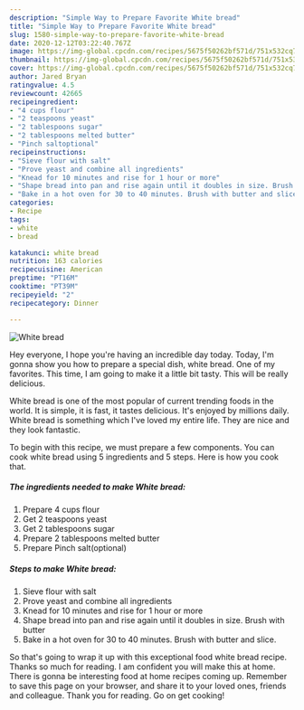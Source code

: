 ```yaml
---
description: "Simple Way to Prepare Favorite White bread"
title: "Simple Way to Prepare Favorite White bread"
slug: 1580-simple-way-to-prepare-favorite-white-bread
date: 2020-12-12T03:22:40.767Z
image: https://img-global.cpcdn.com/recipes/5675f50262bf571d/751x532cq70/white-bread-recipe-main-photo.jpg
thumbnail: https://img-global.cpcdn.com/recipes/5675f50262bf571d/751x532cq70/white-bread-recipe-main-photo.jpg
cover: https://img-global.cpcdn.com/recipes/5675f50262bf571d/751x532cq70/white-bread-recipe-main-photo.jpg
author: Jared Bryan
ratingvalue: 4.5
reviewcount: 42665
recipeingredient:
- "4 cups flour"
- "2 teaspoons yeast"
- "2 tablespoons sugar"
- "2 tablespoons melted butter"
- "Pinch saltoptional"
recipeinstructions:
- "Sieve flour with salt"
- "Prove yeast and combine all ingredients"
- "Knead for 10 minutes and rise for 1 hour or more"
- "Shape bread into pan and rise again until it doubles in size. Brush with butter"
- "Bake in a hot oven for 30 to 40 minutes. Brush with butter and slice."
categories:
- Recipe
tags:
- white
- bread

katakunci: white bread 
nutrition: 163 calories
recipecuisine: American
preptime: "PT16M"
cooktime: "PT39M"
recipeyield: "2"
recipecategory: Dinner

---
```



![White bread](https://img-global.cpcdn.com/recipes/5675f50262bf571d/751x532cq70/white-bread-recipe-main-photo.jpg)

Hey everyone, I hope you're having an incredible day today. Today, I'm gonna show you how to prepare a special dish, white bread. One of my favorites. This time, I am going to make it a little bit tasty. This will be really delicious.

White bread is one of the most popular of current trending foods in the world. It is simple, it is fast, it tastes delicious. It's enjoyed by millions daily. White bread is something which I've loved my entire life. They are nice and they look fantastic.




To begin with this recipe, we must prepare a few components. You can cook white bread using 5 ingredients and 5 steps. Here is how you cook that.

<!--inarticleads1-->

##### The ingredients needed to make White bread:

1. Prepare 4 cups flour
1. Get 2 teaspoons yeast
1. Get 2 tablespoons sugar
1. Prepare 2 tablespoons melted butter
1. Prepare Pinch salt(optional)




<!--inarticleads2-->

##### Steps to make White bread:

1. Sieve flour with salt
1. Prove yeast and combine all ingredients
1. Knead for 10 minutes and rise for 1 hour or more
1. Shape bread into pan and rise again until it doubles in size. Brush with butter
1. Bake in a hot oven for 30 to 40 minutes. Brush with butter and slice.




So that's going to wrap it up with this exceptional food white bread recipe. Thanks so much for reading. I am confident you will make this at home. There is gonna be interesting food at home recipes coming up. Remember to save this page on your browser, and share it to your loved ones, friends and colleague. Thank you for reading. Go on get cooking!
